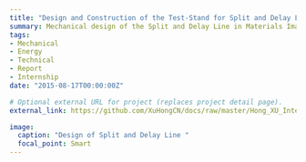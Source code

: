 ```yaml
---
title: "Design and Construction of the Test-Stand for Split and Delay Line at European XFEL"
summary: Mechanical design of the Split and Delay Line in Materials Imaging & Dynamics group at European XFEL
tags:
- Mechanical
- Energy
- Technical
- Report
- Internship
date: "2015-08-17T00:00:00Z"

# Optional external URL for project (replaces project detail page).
external_link: https://github.com/XuHongCN/docs/raw/master/Hong_XU_Internship%20Report-%20European%20XFEL.pdf

image:
  caption: "Design of Split and Delay Line "
  focal_point: Smart
---
```


